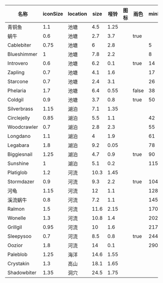 | 名称  | iconSize | location | size | 哑铃  | 图标  | 雨色  | minPower | 太阳药水 |  雪  | thunder | wind |
| --- | -------- | -------- | ---- | --- | --- | --- | -------- | ---- | --- | ------- | ---- |
| 青铜鱼 | 1.1 | 池塘 | 4.5 | 1.25 |  |  |  |  |  |  |  |
| 蜗牛 | 0.6 | 池塘 | 2.7 | 3.7 | <i class="mdi mdi-snail"></i> | true |  |  |  |  |  |
| Cablebiter | 0.75 | 池塘 | 6 | 2.8 |  |  | 5 | true |  |  |  |
| Blueshimmer | 1 | 池塘 | 7.8 | 2.2 |  |  | 8 |  | true |  |  |
| Introvero | 0.6 | 池塘 | 6.2 | 0.1 |  | true | 14 | false |  |  |  |
| Zapling | 0.7 | 池塘 | 4.1 | 1.6 |  |  | 17 |  |  | true |  |
| Starcone | 0.7 | 池塘 | 2.4 | 3.1 | <i class="mdi mdi-snail"></i> |  | 26 |  | true |  |  |
| Phelaria | 1.7 | 池塘 | 6.4 | 0.55 |  | false | 38 |  | false | false |  |
| Coldgil | 0.9 | 池塘 | 3.7 | 0.8 |  | true | 50 |  |  |  |  |
| Silverbrass | 1.15 | 湖泊 | 7.1 | 1.35 |  |  |  |  |  |  |  |
| Circlejelly | 0.85 | 湖泊 | 5.5 | 1.1 | <i class="mdi mdi-jellyfish"></i> |  | 42 | true |  |  |  |
| Woodcrawler | 0.7 | 湖泊 | 2.8 | 2.3 | <i class="mdi mdi-bug"></i> |  | 55 | false |  |  |  |
| Longdano | 1.1 | 湖泊 | 4 | 1.9 |  |  | 61 |  |  |  | true |
| Legabara | 1.8 | 湖泊 | 9.2 | 0.05 |  |  | 78 |  |  |  |  |
| Biggiesnail | 1.25 | 湖泊 | 4.7 | 0.9 | <i class="mdi mdi-snail"></i> | true | 90 |  |  |  |  |
| Sunshine | 1 | 湖泊 | 5.1 | 0.2 |  |  | 115 | true |  | true |  |
| Platiglob | 1.2 | 河流 | 10.3 | 1.45 |  |  |  |  |  |  |  |
| Stormdazer | 0.9 | 河流 | 9.3 | 2.2 |  | true | 104 |  |  | true |  |
| 河龟 | 1.15 | 河流 | 12 | 1.1 | <i class="mdi mdi-turtle"></i> |  | 128 |  | false | false | false |
| 溪流蜗牛 | 0.8 | 河流 | 7.2 | 1.1 | <i class="mdi mdi-snail"></i> |  | 145 |  |  |  | true |
| Ralmon | 1.5 | 河流 | 11.6 | 2.15 |  |  | 170 |  |  |  |  |
| Wonelle | 1.3 | 河流 | 10.8 | 1.4 |  |  | 202 |  | true |  |  |
| Grillgil | 0.95 | 河流 | 10 | 1.6 |  |  | 217 |  |  | true |  |
| Sleepysoo | 0.7 | 河流 | 8.5 | 0.8 |  | true | 244 |  |  |  |  |
| Oozior | 1.8 | 河流 | 14 | 0.1 |  |  | 290 |  |  |  |  |
| Paleblob | 1.25 | 海洋 | 14.6 | 1.55 |  |  |  |  |  |  |  |
| Crystakin | 1.3 | 高山 | 18.1 | 1.65 |  |  |  |  |  |  |  |
| Shadowbiter | 1.35 | 洞穴 | 24.5 | 1.75 |  |  |  |  |  |  |  |
